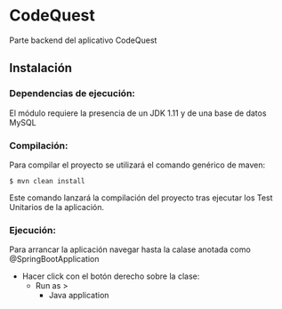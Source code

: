 # CodeQuest

Parte backend del aplicativo CodeQuest

## Instalación

### Dependencias de ejecución:

El módulo requiere la presencia de un JDK 1.11 y de una base de datos MySQL

### Compilación:

Para compilar el proyecto se utilizará el comando genérico de maven:
```Shell
$ mvn clean install
```  
Este comando lanzará la compilación del proyecto tras ejecutar los Test Unitarios de la aplicación.

### Ejecución:

Para arrancar la aplicación navegar hasta la calase anotada como @SpringBootApplication

* Hacer click con el botón derecho sobre la clase:
    * Run as >
        * Java application